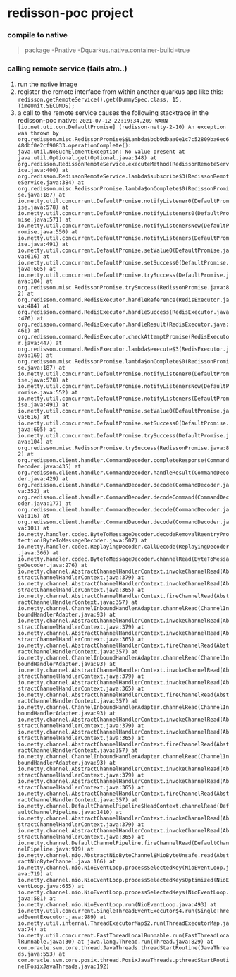 # redisson-poc project

### compile to native
> package -Pnative -Dquarkus.native.container-build=true

### calling remote service (fails atm..)

1. run the native image
2. register the remote interface from within another quarkus app like this:
    `redisson.getRemoteService().get(DummySpec.class, 15, TimeUnit.SECONDS);`
3. a call to the remote service causes the following stacktrace in the redisson-poc native:
   `2021-07-12 22:19:34,209 WARN  [io.net.uti.con.DefaultPromise] (redisson-netty-2-10) An exception was thrown by org.redisson.misc.RedissonPromise$$Lambda$bcb9dbaa0e1c7c52809ba6ec648dbf0e2cf90833.operationComplete(): java.util.NoSuchElementException: No value present
   at java.util.Optional.get(Optional.java:148)
   at org.redisson.RedissonRemoteService.executeMethod(RedissonRemoteService.java:400)
   at org.redisson.RedissonRemoteService.lambda$subscribe$3(RedissonRemoteService.java:384)
   at org.redisson.misc.RedissonPromise.lambda$onComplete$0(RedissonPromise.java:187)
   at io.netty.util.concurrent.DefaultPromise.notifyListener0(DefaultPromise.java:578)
   at io.netty.util.concurrent.DefaultPromise.notifyListeners0(DefaultPromise.java:571)
   at io.netty.util.concurrent.DefaultPromise.notifyListenersNow(DefaultPromise.java:550)
   at io.netty.util.concurrent.DefaultPromise.notifyListeners(DefaultPromise.java:491)
   at io.netty.util.concurrent.DefaultPromise.setValue0(DefaultPromise.java:616)
   at io.netty.util.concurrent.DefaultPromise.setSuccess0(DefaultPromise.java:605)
   at io.netty.util.concurrent.DefaultPromise.trySuccess(DefaultPromise.java:104)
   at org.redisson.misc.RedissonPromise.trySuccess(RedissonPromise.java:82)
   at org.redisson.command.RedisExecutor.handleReference(RedisExecutor.java:484)
   at org.redisson.command.RedisExecutor.handleSuccess(RedisExecutor.java:476)
   at org.redisson.command.RedisExecutor.handleResult(RedisExecutor.java:461)
   at org.redisson.command.RedisExecutor.checkAttemptPromise(RedisExecutor.java:447)
   at org.redisson.command.RedisExecutor.lambda$execute$3(RedisExecutor.java:169)
   at org.redisson.misc.RedissonPromise.lambda$onComplete$0(RedissonPromise.java:187)
   at io.netty.util.concurrent.DefaultPromise.notifyListener0(DefaultPromise.java:578)
   at io.netty.util.concurrent.DefaultPromise.notifyListenersNow(DefaultPromise.java:552)
   at io.netty.util.concurrent.DefaultPromise.notifyListeners(DefaultPromise.java:491)
   at io.netty.util.concurrent.DefaultPromise.setValue0(DefaultPromise.java:616)
   at io.netty.util.concurrent.DefaultPromise.setSuccess0(DefaultPromise.java:605)
   at io.netty.util.concurrent.DefaultPromise.trySuccess(DefaultPromise.java:104)
   at org.redisson.misc.RedissonPromise.trySuccess(RedissonPromise.java:82)
   at org.redisson.client.handler.CommandDecoder.completeResponse(CommandDecoder.java:435)
   at org.redisson.client.handler.CommandDecoder.handleResult(CommandDecoder.java:429)
   at org.redisson.client.handler.CommandDecoder.decode(CommandDecoder.java:352)
   at org.redisson.client.handler.CommandDecoder.decodeCommand(CommandDecoder.java:177)
   at org.redisson.client.handler.CommandDecoder.decode(CommandDecoder.java:116)
   at org.redisson.client.handler.CommandDecoder.decode(CommandDecoder.java:101)
   at io.netty.handler.codec.ByteToMessageDecoder.decodeRemovalReentryProtection(ByteToMessageDecoder.java:507)
   at io.netty.handler.codec.ReplayingDecoder.callDecode(ReplayingDecoder.java:366)
   at io.netty.handler.codec.ByteToMessageDecoder.channelRead(ByteToMessageDecoder.java:276)
   at io.netty.channel.AbstractChannelHandlerContext.invokeChannelRead(AbstractChannelHandlerContext.java:379)
   at io.netty.channel.AbstractChannelHandlerContext.invokeChannelRead(AbstractChannelHandlerContext.java:365)
   at io.netty.channel.AbstractChannelHandlerContext.fireChannelRead(AbstractChannelHandlerContext.java:357)
   at io.netty.channel.ChannelInboundHandlerAdapter.channelRead(ChannelInboundHandlerAdapter.java:93)
   at io.netty.channel.AbstractChannelHandlerContext.invokeChannelRead(AbstractChannelHandlerContext.java:379)
   at io.netty.channel.AbstractChannelHandlerContext.invokeChannelRead(AbstractChannelHandlerContext.java:365)
   at io.netty.channel.AbstractChannelHandlerContext.fireChannelRead(AbstractChannelHandlerContext.java:357)
   at io.netty.channel.ChannelInboundHandlerAdapter.channelRead(ChannelInboundHandlerAdapter.java:93)
   at io.netty.channel.AbstractChannelHandlerContext.invokeChannelRead(AbstractChannelHandlerContext.java:379)
   at io.netty.channel.AbstractChannelHandlerContext.invokeChannelRead(AbstractChannelHandlerContext.java:365)
   at io.netty.channel.AbstractChannelHandlerContext.fireChannelRead(AbstractChannelHandlerContext.java:357)
   at io.netty.channel.ChannelInboundHandlerAdapter.channelRead(ChannelInboundHandlerAdapter.java:93)
   at io.netty.channel.AbstractChannelHandlerContext.invokeChannelRead(AbstractChannelHandlerContext.java:379)
   at io.netty.channel.AbstractChannelHandlerContext.invokeChannelRead(AbstractChannelHandlerContext.java:365)
   at io.netty.channel.AbstractChannelHandlerContext.fireChannelRead(AbstractChannelHandlerContext.java:357)
   at io.netty.channel.ChannelInboundHandlerAdapter.channelRead(ChannelInboundHandlerAdapter.java:93)
   at io.netty.channel.AbstractChannelHandlerContext.invokeChannelRead(AbstractChannelHandlerContext.java:379)
   at io.netty.channel.AbstractChannelHandlerContext.invokeChannelRead(AbstractChannelHandlerContext.java:365)
   at io.netty.channel.AbstractChannelHandlerContext.fireChannelRead(AbstractChannelHandlerContext.java:357)
   at io.netty.channel.DefaultChannelPipeline$HeadContext.channelRead(DefaultChannelPipeline.java:1410)
   at io.netty.channel.AbstractChannelHandlerContext.invokeChannelRead(AbstractChannelHandlerContext.java:379)
   at io.netty.channel.AbstractChannelHandlerContext.invokeChannelRead(AbstractChannelHandlerContext.java:365)
   at io.netty.channel.DefaultChannelPipeline.fireChannelRead(DefaultChannelPipeline.java:919)
   at io.netty.channel.nio.AbstractNioByteChannel$NioByteUnsafe.read(AbstractNioByteChannel.java:166)
   at io.netty.channel.nio.NioEventLoop.processSelectedKey(NioEventLoop.java:719)
   at io.netty.channel.nio.NioEventLoop.processSelectedKeysOptimized(NioEventLoop.java:655)
   at io.netty.channel.nio.NioEventLoop.processSelectedKeys(NioEventLoop.java:581)
   at io.netty.channel.nio.NioEventLoop.run(NioEventLoop.java:493)
   at io.netty.util.concurrent.SingleThreadEventExecutor$4.run(SingleThreadEventExecutor.java:989)
   at io.netty.util.internal.ThreadExecutorMap$2.run(ThreadExecutorMap.java:74)
   at io.netty.util.concurrent.FastThreadLocalRunnable.run(FastThreadLocalRunnable.java:30)
   at java.lang.Thread.run(Thread.java:829)
   at com.oracle.svm.core.thread.JavaThreads.threadStartRoutine(JavaThreads.java:553)
   at com.oracle.svm.core.posix.thread.PosixJavaThreads.pthreadStartRoutine(PosixJavaThreads.java:192)`
